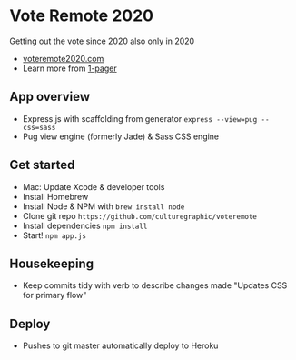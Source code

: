 # Vote Remote 2020
Getting out the vote since 2020 also only in 2020
- [voteremote2020.com](https://voteremote2020.com)
- Learn more from [1-pager](https://paper.dropbox.com/doc/Vote-Remote-Iyyot2jRrGwQz9s383GgE)

## App overview
- Express.js with scaffolding from generator `express --view=pug --css=sass`
- Pug view engine (formerly Jade) & Sass CSS engine

## Get started
- Mac: Update Xcode & developer tools
- Install Homebrew
- Install Node & NPM with `brew install node`
- Clone git repo `https://github.com/culturegraphic/voteremote`
- Install dependencies `npm install`
- Start! `npm app.js`

## Housekeeping
- Keep commits tidy with verb to describe changes made "Updates CSS for primary flow"

## Deploy
- Pushes to git master automatically deploy to Heroku
